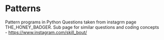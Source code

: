# Patterns
Pattern programs in Python
Questions taken from instagrm page THE_HONEY_BADGER. Sub page for similar questions and coding concepts -
https://www.instagram.com/skill_bout/
